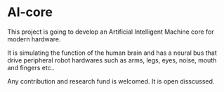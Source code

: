AI-core
=======

This project is going to develop an Artificial Intelligent Machine core for modern hardware. 

It is simulating the function of the human brain and has a neural bus that drive peripheral robot hardwares such as arms, legs, eyes, noise, mouth and fingers etc..

Any contribution and research fund is welcomed. It is open disscussed. 

